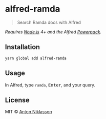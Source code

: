 # alfred-ramda

> Search Ramda docs with Alfred

_Requires [Node.js](https://nodejs.org) 4+ and the Alfred [Powerpack](https://www.alfredapp.com/powerpack/)._

## Installation

```
yarn global add alfred-ramda
```

## Usage

In Alfred, type `ramda`, <kbd>Enter</kbd>, and your query.

## License

MIT © [Anton Niklasson](https://antn.se)
